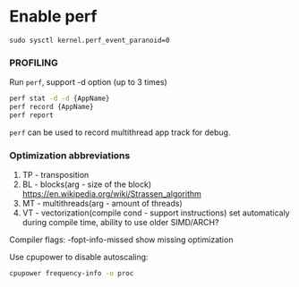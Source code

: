 
# Enable perf
`sudo sysctl kernel.perf_event_paranoid=0`

### PROFILING
Run `perf`, support -d option (up to 3 times)
```bash
perf stat -d -d {AppName}
perf record {AppName}
perf report
```

`perf` can be used to record multithread app track for debug.


### Optimization abbreviations
1. TP - transposition
2. BL - blocks(arg - size of the block) https://en.wikipedia.org/wiki/Strassen_algorithm
3. MT - multithreads(arg - amount of threads)
4. VT - vectorization(compile cond - support instructions) set automaticaly during compile time, ability to use older SIMD/ARCH?


Compiler flags:
-fopt-info-missed  show missing optimization

Use cpupower to disable autoscaling:
```bash
cpupower frequency-info -o proc
```
